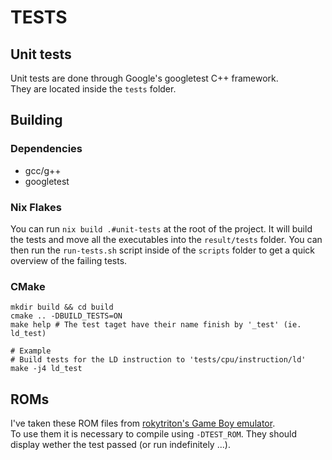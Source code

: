 # TESTS

## Unit tests

Unit tests are done through Google's googletest C++ framework.  
They are located inside the `tests` folder.

## Building

### Dependencies
- gcc/g++
- googletest

### Nix Flakes
You can run `nix build .#unit-tests` at the root of the project.
It will build the tests and move all the executables into the `result/tests` folder.
You can then run the `run-tests.sh` script inside of the `scripts` folder to get a quick overview of the failing tests.

### CMake
```
mkdir build && cd build
cmake .. -DBUILD_TESTS=ON
make help # The test taget have their name finish by '_test' (ie. ld_test)

# Example
# Build tests for the LD instruction to 'tests/cpu/instruction/ld'
make -j4 ld_test
```

## ROMs

I've taken these ROM files from [rokytriton's Game Boy emulator](https://github.com/rockytriton/LLD_gbemu/tree/main/roms).  
To use them it is necessary to compile using `-DTEST_ROM`. They should display wether the test passed (or run indefinitely ...).
